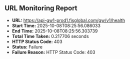 ## URL Monitoring Report

- **URL:** https://api-gw1-prod1.fisglobal.com/gw/v1/health
- **Start Time:** 2025-10-08T08:25:56.086033
- **End Time:** 2025-10-08T08:25:56.303739
- **Total Time Taken:** 0.217706 seconds
- **HTTP Status Code:** 403
- **Status:** Failure
- **Failure Reason:** HTTP Status Code: 403
